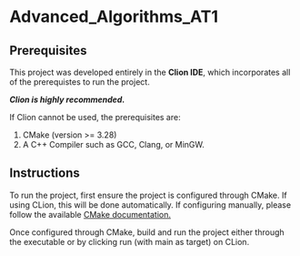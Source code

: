 # Advanced_Algorithms_AT1
 
## Prerequisites

This project was developed entirely in the **Clion IDE**, which incorporates all of the prerequistes to run the project. 

***Clion is highly recommended.***

If Clion cannot be used, the prerequisites are:

1. CMake (version >= 3.28)
2. A C++ Compiler such as GCC, Clang, or MinGW.

## Instructions

To run the project, first ensure the project is configured through CMake. If using CLion, this will be done automatically. If configuring manually, please follow the available [CMake documentation.](https://cmake.org/cmake/help/latest/guide/tutorial/index.html)

Once configured through CMake, build and run the project either through the executable or by clicking run (with main as target) on CLion.
